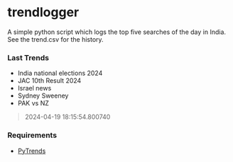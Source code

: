 # trendlogger
A simple python script which logs the top five searches of the day in India.<br>See the trend.csv for the history.<br>

<!-- Last Trends -->
### Last Trends
* India national elections 2024
* JAC 10th Result 2024
* Israel news
* Sydney Sweeney
* PAK vs NZ
> 2024-04-19 18:15:54.800740

<!-- Requirements -->
### Requirements
* [PyTrends](https://github.com/dreyco676/pytrends)
